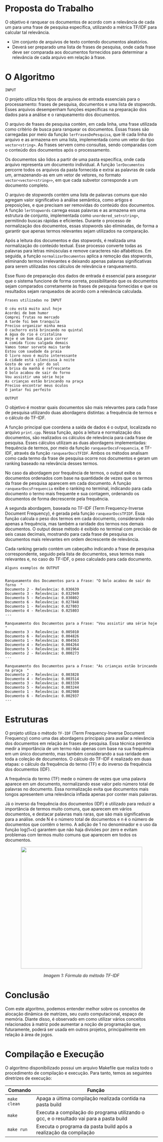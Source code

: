 # Proposta do Trabalho

O objetivo é ranquear os documentos de acordo com a relevância de cada um para uma frase de pesquisa específica, utilizando a métrica TF/IDF para calcular tal relevância.

- Um conjunto de arquivos de texto contendo documentos aleatórios.
- Deverá ser preparado uma lista de frases de pesquisa, onde cada frase deve ser comparada aos documentos fornecidos para determinar a relevância de cada arquivo em relação à frase.


# O Algoritmo

```INPUT```

O projeto utiliza três tipos de arquivos de entrada essenciais para o processamento: frases de pesquisa, documentos e uma lista de stopwords. Esses arquivos desempenham funções específicas na preparação dos dados para a análise e o ranqueamento dos documentos.

O arquivo de frases de pesquisa contém, em cada linha, uma frase utilizada como critério de busca para ranquear os documentos. Essas frases são carregadas por meio da função ```lerFrasesDePesquisa```, que lê cada linha do arquivo e as armazena em uma lista, implementada como um vetor do tipo ```vector<string>```. As frases servem como consultas, sendo comparadas com o conteúdo dos documentos após o processamento.

Os documentos são lidos a partir de uma pasta específica, onde cada arquivo representa um documento individual. A função ```lerDocumentos``` percorre todos os arquivos da pasta fornecida e extrai as palavras de cada um, armazenando-as em um vetor de vetores, no formato ```vector<vector<string>>```, em que cada subvetor corresponde a um documento completo. 

O arquivo de stopwords contém uma lista de palavras comuns que não agregam valor significativo à análise semântica, como artigos e preposições, e que precisam ser removidas do conteúdo dos documentos. A função ```lerStopwords``` carrega essas palavras e as armazena em uma estrutura de conjunto, implementada como ```unordered_set<string>```, permitindo buscas rápidas e eficientes. Durante o processo de normalização dos documentos, essas stopwords são eliminadas, de forma a garantir que apenas termos relevantes sejam utilizados na comparação.

Após a leitura dos documentos e das stopwords, é realizada uma normalização do conteúdo textual. Esse processo converte todas as palavras para letras minúsculas e remove caracteres não alfabéticos. Em seguida, a função ```normalizarDocumentos``` aplica a remoção das stopwords, eliminando termos irrelevantes e deixando apenas palavras significativas para serem utilizadas nos cálculos de relevância e ranqueamento.

Esse fluxo de preparação dos dados de entrada é essencial para assegurar que o sistema funcione de forma correta, possibilitando que os documentos sejam comparados corretamente às frases de pesquisa fornecidas e que os resultados sejam ranqueados de acordo com a relevância calculada.

```Frases utilizadas no INPUT```

```
O céu está muito azul hoje  
Acordei de bom humor  
Comprei frutas no mercado  
A tarde foi bem tranquila  
Preciso organizar minha mesa  
O cachorro está brincando no quintal  
A água do rio é cristalina  
Hoje é um bom dia para correr  
A comida ficou salgada demais  
Vamos tomar sorvete mais tarde  
Estou com saudade da praia  
O livro novo é muito interessante  
A cidade está silenciosa à noite  
Gosto de ver o pôr do sol  
A brisa da manhã é refrescante  
O bolo acabou de sair do forno  
Vou assistir uma série hoje  
As crianças estão brincando na praça  
Preciso encontrar meus óculos  
O jantar foi perfeito  
```


```OUTPUT```

O objetivo é mostrar quais documentos são mais relevantes para cada frase de pesquisa utilizando duas abordagens distintas: a frequência de termos e o cálculo do TF-IDF.

A função principal que coordena a saída de dados é o output, localizada no arquivo ```print.cpp```. Nessa função, após a leitura e normalização dos documentos, são realizados os cálculos de relevância para cada frase de pesquisa. Esses cálculos utilizam as duas abordagens implementadas: frequência de termos, por meio da função ```ranquearDocsFrequencia```, e TF-IDF, através da função ```ranquearDocsTFIDF```. Ambos os métodos analisam como cada termo da frase de pesquisa ocorre nos documentos e geram um ranking baseado na relevância desses termos.

No caso da abordagem por frequência de termos, o output exibe os documentos ordenados com base na quantidade de vezes que os termos da frase de pesquisa aparecem em cada documento. A função ```ranquearDocsFrequencia``` exibe o ranking no terminal, indicando para cada documento o termo mais frequente e sua contagem, ordenando os documentos de forma decrescente pela frequência. 

A segunda abordagem, baseada no TF-IDF (Term Frequency-Inverse Document Frequency), é gerada pela função ```ranquearDocsTFIDF```. Essa função calcula o peso dos termos em cada documento, considerando não apenas a frequência, mas também a raridade dos termos nos demais documentos. O output desse método é exibido no terminal com precisão de seis casas decimais, mostrando para cada frase de pesquisa os documentos mais relevantes em ordem decrescente de relevância.

Cada ranking gerado contém um cabeçalho indicando a frase de pesquisa correspondente, seguido pela lista de documentos, seus termos mais relevantes e, no caso do TF-IDF, o peso calculado para cada documento. 



```Alguns exemplos de OUTPUT```

```

Ranqueamento dos Documentos para a Frase: "O bolo acabou de sair do forno  "
Documento 2 - Relevância: 0.036639
Documento 3 - Relevância: 0.032949
Documento 5 - Relevância: 0.030802
Documento 6 - Relevância: 0.027848
Documento 1 - Relevância: 0.027803
Documento 4 - Relevância: 0.025803
---

Ranqueamento dos Documentos para a Frase: "Vou assistir uma série hoje  "
Documento 3 - Relevância: 0.005010
Documento 6 - Relevância: 0.004826
Documento 1 - Relevância: 0.004563
Documento 4 - Relevância: 0.004264
Documento 5 - Relevância: 0.001964
Documento 2 - Relevância: 0.000273
---

Ranqueamento dos Documentos para a Frase: "As crianças estão brincando na praça  "
Documento 2 - Relevância: 0.003828
Documento 4 - Relevância: 0.003514
Documento 3 - Relevância: 0.003339
Documento 5 - Relevância: 0.003244
Documento 1 - Relevância: 0.002980
Documento 6 - Relevância: 0.002937
---

```

# Estruturas

O projeto utiliza o método ```TF-IDF``` (Term Frequency-Inverse Document Frequency) como uma das abordagens principais para avaliar a relevância dos documentos em relação às frases de pesquisa. Essa técnica permite medir a importância de um termo não apenas com base na sua frequência em um único documento, mas também considerando a sua raridade em toda a coleção de documentos. O cálculo do TF-IDF é realizado em duas etapas: o cálculo da frequência do termo (TF) e do inverso da frequência dos documentos (IDF).

A frequência do termo (TF) mede o número de vezes que uma palavra aparece em um documento, normalizando esse valor pelo número total de palavras no documento. Essa normalização evita que documentos mais longos apresentem uma relevância inflada apenas por conter mais palavras.

Já o inverso da frequência dos documentos (IDF) é utilizado para reduzir a importância de termos muito comuns, que aparecem em vários documentos, e destacar palavras mais raras, que são mais significativas para a análise. onde N é o número total de documentos e  n é o número de documentos que contêm o termo. A adição de 1 no denominador e o uso da função log(1+x) garantem que não haja divisões por zero e evitam problemas com termos muito comuns que aparecem em todos os documentos.

</p>

<p align="center">
<img src="images/tfidf.png" width="400"/>
</p>
<p align="center">
<em>Imagem 1: Fórmula do método TF-IDF </em>

</p>

# Conclusão

Com este algoritmo, podemos entender melhor sobre os conceitos de alocação dinâmica de matrizes, seu custo computacional, espaço de memória. Diante disso, é observado em como utilizar vários conceitos relacionados à matriz pode aumentar a noção de programação que, futuramente, poderá ser usada em outros projetos, principalmente em relação à área de jogos.

# Compilação e Execução

O algoritmo disponibilizado possui um arquivo Makefile que realiza todo o procedimento de compilação e execução. Para tanto, temos as seguintes diretrizes de execução:

<div>

| Comando                |  Função                                                                                           |
| -----------------------| ------------------------------------------------------------------------------------------------- |
|  `make clean`          | Apaga a última compilação realizada contida na pasta build                                        |
|  `make`                | Executa a compilação do programa utilizando o gcc, e o resultado vai para a pasta build           |
|  `make run`            | Executa o programa da pasta build após a realização da compilação                                 |

</div>
